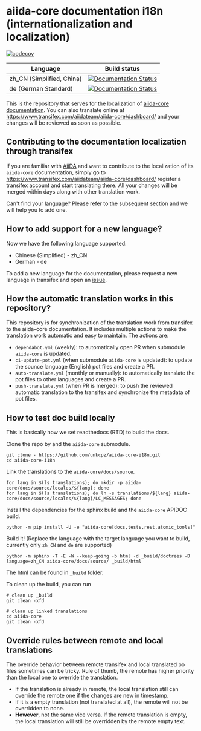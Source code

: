 # aiida-core documentation i18n (internationalization and localization)

[![codecov](https://codecov.io/gh/unkcpz/aiida-core-i18n/branch/main/graph/badge.svg)](https://codecov.io/gh/unkcpz/aiida-core-i18n)

| Language     | Build status |
| ----------- | ----------- |
| zh_CN (Simplified, China)    | [![Documentation Status](https://readthedocs.org/projects/aiida-core-zh-cn/badge/?version=latest)](https://aiida.readthedocs.io/projects/aiida-core/zh-cn/latest/?badge=latest)  |
| de (German Standard)   | [![Documentation Status](https://readthedocs.org/projects/aiida-core-de/badge/?version=latest)](https://aiida-core-de.readthedocs.io/de/latest/?badge=latest) |


This is the repository that serves for the localization of [aiida-core documentation](https://aiida.readthedocs.io/projects/aiida-core/en/latest/index.html).
You can also translate online at <https://www.transifex.com/aiidateam/aiida-core/dashboard/> and your changes will be reviewed as soon as possible.


## Contributing to the documentation localization through transifex

If you are familiar with [AiiDA](https://www.aiida.net/) and want to contribute to the localization of its `aiida-core` documentation, 
simply go to <https://www.transifex.com/aiidateam/aiida-core/dashboard/> register a transifex account and start translating there. 
All your changes will be merged within days along with other translation work. 

Can't find your language? Please refer to the subsequent section and we will help you to add one.


## How to add support for a new language?

Now we have the following language supported:

- Chinese (Simplified) - zh_CN
- German - de

To add a new language for the documentation, please request a new language in transifex and open an [issue](https://github.com/unkcpz/aiida-core-i18n/issues/new/choose).

## How the automatic translation works in this repository?

This repository is for synchronization of the translation work from transifex to the aiida-core documentation.
It includes multiple actions to make the translation work automatic and easy to maintain.
The actions are:
- `dependabot.yml` (weekly): to automatically open PR when submodule `aiida-core` is updated.
- `ci-update-pot.yml` (when submodule `aiida-core` is updated): to update the sounce language (English) pot files and create a PR.
- `auto-translate.yml` (monthly or manually): to automatically translate the pot files to other languages and create a PR.
- `push-translate.yml` (when PR is merged): to push the reviewed automatic translation to the transifex and synchronize the metadata of pot files.

## How to test doc build locally

This is basically how we set readthedocs (RTD) to build the docs.

Clone the repo by and the `aiida-core` submodule.

```
git clone - https://github.com/unkcpz/aiida-core-i18n.git
cd aiida-core-i18n
```

Link the translations to the `aiida-core/docs/source`.

```
for lang in $(ls translations); do mkdir -p aiida-core/docs/source/locales/${lang}; done
for lang in $(ls translations); do ln -s translations/${lang} aiida-core/docs/source/locales/${lang}/LC_MESSAGES; done
```

Install the dependencies for the sphinx build and the `aiida-core` APIDOC build.

```
python -m pip install -U -e "aiida-core[docs,tests,rest,atomic_tools]"
```

Build it! (Replace the language with the target language you want to build, currently only `zh_CN` and `de` are supported)

```
python -m sphinx -T -E -W --keep-going -b html -d _build/doctrees -D language=zh_CN aiida-core/docs/source/ _build/html
```

The html can be found in `_build` folder.

To clean up the build, you can run

```
# clean up _build
git clean -xfd

# clean up linked translations
cd aiida-core
git clean -xfd
```

## Override rules between remote and local translations

The override behavior between remote transifex and local translated po files sometimes can be tricky.
Rule of thumb, the remote has higher priority than the local one to override the translation.

- If the translation is already in remote, the local translation still can override the remote one if the changes are new in timestamp.
- If it is a empty translation (not translated at all), the remote will not be overridden to none.
- **However**, not the same vice versa. If the remote translation is empty, the local translation will still be overridden by the remote empty text.